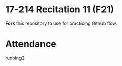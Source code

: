 # 17-214 Recitation 11 (F21)
**Fork** this repository to use for practicing Github flow.

# Attendance
ruobing2
